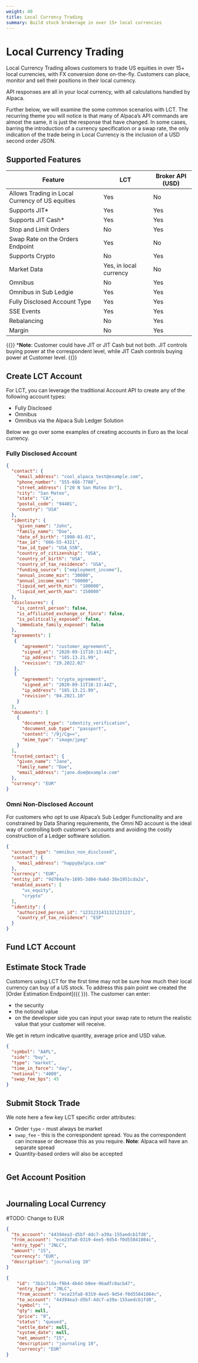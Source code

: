 ```yaml
---
weight: 40
title: Local Currency Trading
summary: Build stock brokerage in over 15+ local currencies
---
```


# Local Currency Trading

Local Currency Trading allows customers to trade US equities in over 15+ local currencies, with FX conversion done on-the-fly. Customers can place, monitor and sell their positions in their local currency.

API responses are all in your local currency, with all calculations handled by Alpaca.

Further below, we will examine the some common scenarios with LCT. The recurring theme you will notice is that many of Alpaca’s API commands are almost the same, it is just the response that have changed. In some cases, barring the introduction of a currency specification or a swap rate, the only indication of the trade being in Local Currency is the inclusion of a USD second order JSON.

## Supported Features

| Feature          | LCT          | Broker API (USD) |
| ---------------- | ------------ | ---------------- |
| Allows Trading in Local Currency of US equities | Yes | No |
| Supports JIT*  | Yes | Yes |
| Supports JIT Cash* | Yes | Yes |
| Stop and Limit Orders | No | Yes |
| Swap Rate on the Orders Endpoint | Yes | No |
| Supports Crypto | No | Yes |
| Market Data  | Yes, in local currency | No |
| Omnibus | No | Yes |
| Omnibus in Sub Ledgie | Yes | Yes |
| Fully Disclosed Account Type | Yes | Yes |
| SSE Events | Yes | Yes |
| Rebalancing | No | Yes |
| Margin | No | Yes |

{{<hint info>}}
***Note**: Customer could have JIT or JIT Cash but not both. JIT controls buying power at the correspondent level, while JIT Cash controls buying power at Customer level.
{{</hint>}}

## Create LCT Account

For LCT, you can leverage the traditional Account API to create any of the following account types: 

- Fully Disclosed
- Omnibus
- Omnibus via the Alpaca Sub Ledger Solution

Below we go over some examples of creating accounts in Euro as the local currency.

### Fully Disclosed Account

```json
{
  "contact": {
    "email_address": "cool_alpaca_test@example.com",
    "phone_number": "555-666-7788",
    "street_address": ["20 N San Mateo Dr"],
    "city": "San Mateo",
    "state": "CA",
    "postal_code": "94401",
    "country": "USA"
  },
  "identity": {
    "given_name": "John",
    "family_name": "Doe",
    "date_of_birth": "1990-01-01",
    "tax_id": "666-55-4321",
    "tax_id_type": "USA_SSN",
    "country_of_citizenship": "USA",
    "country_of_birth": "USA",
    "country_of_tax_residence": "USA",
    "funding_source": ["employment_income"],
    "annual_income_min": "30000",
    "annual_income_max": "50000",
    "liquid_net_worth_min": "100000",
    "liquid_net_worth_max": "150000"
  },
  "disclosures": {
    "is_control_person": false,
    "is_affiliated_exchange_or_finra": false,
    "is_politically_exposed": false,
    "immediate_family_exposed": false
  },
  "agreements": [
   {
      "agreement": "customer_agreement",
      "signed_at": "2020-09-11T18:13:44Z",
      "ip_address": "185.13.21.99",
      "revision": "19.2022.02"
   },
   {
      "agreement": "crypto_agreement",
      "signed_at": "2020-09-11T18:13:44Z",
      "ip_address": "185.13.21.99",
      "revision": "04.2021.10"
    }
  ],
  "documents": [
    {
      "document_type": "identity_verification",
      "document_sub_type": "passport",
      "content": "/9j/Cg==",
      "mime_type": "image/jpeg"
    }
  ],
  "trusted_contact": {
    "given_name": "Jane",
    "family_name": "Doe",
    "email_address": "jane.doe@example.com"
  },
  "currency": "EUR"
}
```

### Omni Non-Disclosed Account

For customers who opt to use Alpaca’s Sub Ledger Functionality and are constrained by Data Sharing requirements, the Omni ND account is the ideal way of controlling both customer’s accounts and avoiding the costly construction of a Ledger software solution.

```json
{
  "account_type": "omnibus_non_disclosed",
  "contact": {
    "email_address": "happy@alpca.com"
  },
  "currency": "EUR",
  "entity_id": "9d784a7e-1695-3d84-9a6d-38e1951cda2a",
  "enabled_assets": [
      "us_equity",
      "crypto"
  ],
  "identity": {
    "authorized_person_id": "123123143132123123",
    "country_of_tax_residence": "ESP"
  }
}
```


## Fund LCT Account




## Estimate Stock Trade

Customers using LCT for the first time may not be sure how much their local currency can buy of a US stock. To address this pain point we created the [Order Estimation Endpoint]({{ }}). The customer can enter:

- the security 
- the notional value
- on the developer side you can input your swap rate to return the realistic value that your customer will receive.

We get in return indicative quantity, average price and USD value.


```json
{
  "symbol": "AAPL",
  "side": "buy",
  "type": "market",
  "time_in_force": "day",
  "notional": "4000",
  "swap_fee_bps": 45
}
```

## Submit Stock Trade

We note here a few key LCT specific order attributes:

- Order `type` - must always be market
- `swap_fee` - this is the correspondent spread. You as the correspondent can increase or decrease this as you require. **Note**: Alpaca will have an separate spread
- Quantity-based orders will also be accepted

```json
```


## Get Account Position

```json
```

## Journaling Local Currency

#TODO: Change to EUR

```json
{
  "to_account": "44394ea3-d5bf-4dc7-a39a-155aedcb1fd8",
  "from_account": "ece23fa8-0319-4ee5-9d54-f0d55841084c",
  "entry_type": "JNLC",
  "amount": "15",
  "currency": "EUR",
  "description": "journaling 10"
}
```

```json
{
    "id": "3b1c71da-f9b4-4b4d-b8ee-96adfc8acb47",
    "entry_type": "JNLC",
    "from_account": "ece23fa8-0319-4ee5-9d54-f0d55841084c",
    "to_account": "44394ea3-d5bf-4dc7-a39a-155aedcb1fd8",
    "symbol": "",
    "qty": null,
    "price": "0",
    "status": "queued",
    "settle_date": null,
    "system_date": null,
    "net_amount": "15",
    "description": "journaling 10",
    "currency": "EUR"
}
```